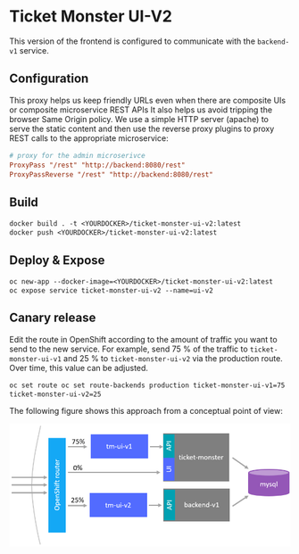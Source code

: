 # Ticket Monster UI-V2

This version of the frontend is configured to communicate with the ```backend-v1``` service.

## Configuration

This proxy helps us keep friendly URLs even when there are composite UIs or composite microservice REST APIs
It also helps us avoid tripping the browser Same Origin policy. We use a simple HTTP server (apache) to serve the static content and then use the reverse proxy plugins to proxy REST calls to the appropriate microservice:

```conf
# proxy for the admin microserivce
ProxyPass "/rest" "http://backend:8080/rest"
ProxyPassReverse "/rest" "http://backend:8080/rest"
```

## Build

```
docker build . -t <YOURDOCKER>/ticket-monster-ui-v2:latest
docker push <YOURDOCKER>/ticket-monster-ui-v2:latest
```

## Deploy & Expose

```
oc new-app --docker-image=<YOURDOCKER>/ticket-monster-ui-v2:latest
oc expose service ticket-monster-ui-v2 --name=ui-v2
```

## Canary release

Edit the route in OpenShift according to the amount of traffic you want to send to the new service.
For example, send 75 % of the traffic to ```ticket-monster-ui-v1``` and 25 % to ```ticket-monster-ui-v2``` via the production route. Over time, this value can be adjusted.

```
oc set route oc set route-backends production ticket-monster-ui-v1=75 ticket-monster-ui-v2=25
```


The following figure shows this approach from a conceptual point of view:

![canary](../assets/tm-ui-v2.png)

